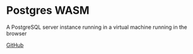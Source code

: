 # Postgres WASM

A PostgreSQL server instance running in a virtual machine running in the browser

[GitHub](https://github.com/snaplet/postgres-wasm)